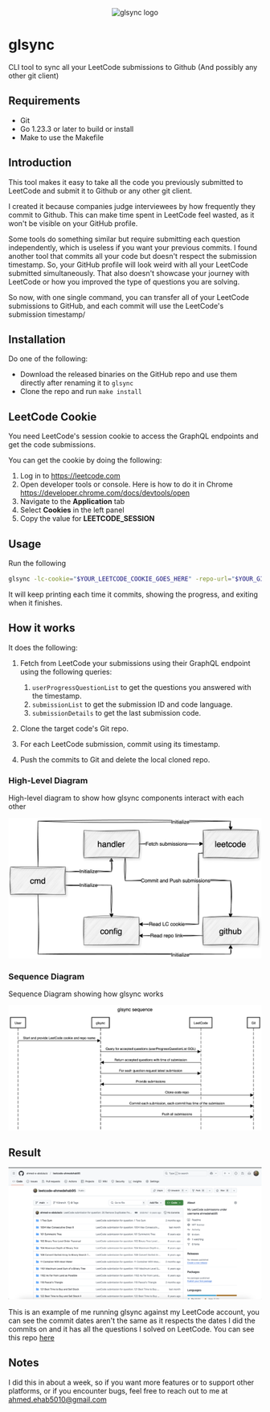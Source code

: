 <p align="center">
  <img width="40%" src="https://raw.githubusercontent.com/ahmed-e-abdulaziz/glsync/refs/heads/main/docs/glsync-logo.png" alt="glsync logo">
</p>

# glsync

CLI tool to sync all your LeetCode submissions to Github (And possibly any other git client)

## Requirements

- Git
- Go 1.23.3 or later to build or install
- Make to use the Makefile

## Introduction

This tool makes it easy to take all the code you previously submitted to LeetCode and submit it to Github or any other git client.

I created it because companies judge interviewees by how frequently they commit to Github. This can make time spent in LeetCode feel wasted, as it won't be visible on your GitHub profile.

Some tools do something similar but require submitting each question independently, which is useless if you want your previous commits.
I found another tool that commits all your code but doesn't respect the submission timestamp. So, your GitHub profile will look weird with all your LeetCode submitted simultaneously. That also doesn't showcase your journey with LeetCode or how you improved the type of questions you are solving.

So now, with one single command, you can transfer all of your LeetCode submissions to GitHub, and each commit will use the LeetCode's submission timestamp/

## Installation

Do one of the following:

- Download the released binaries on the GitHub repo and use them directly after renaming it to `glsync`
- Clone the repo and run `make install`

## LeetCode Cookie

You need LeetCode's session cookie to access the GraphQL endpoints and get the code submissions.

You can get the cookie by doing the following:

1. Log in to <https://leetcode.com>
2. Open developer tools or console. Here is how to do it in Chrome <https://developer.chrome.com/docs/devtools/open>
3. Navigate to the **Application** tab
4. Select **Cookies** in the left panel
5. Copy the value for **LEETCODE_SESSION**

## Usage

Run the following

```sh
glsync -lc-cookie="$YOUR_LEETCODE_COOKIE_GOES_HERE" -repo-url="$YOUR_GITHUB_REPO_URL_GOES_HERE"
```

It will keep printing each time it commits, showing the progress, and exiting when it finishes.

## How it works

It does the following:

1. Fetch from LeetCode your submissions using their GraphQL endpoint using the following queries:
   1. `userProgressQuestionList` to get the questions you answered with the timestamp.
   2. `submissionList` to get the submission ID and code language.
   3. `submissionDetails` to get the last submission code.

2. Clone the target code's Git repo.
3. For each LeetCode submission, commit using its timestamp.
4. Push the commits to Git and delete the local cloned repo.

### High-Level Diagram

High-level diagram to show how glsync components interact with each other

![High Level Diagram to show how glsync components interacts with each other](docs/glsync-block-diagram.png)

### Sequence Diagram

Sequence Diagram showing how glsync works

![Sequence Diagram showing how glsync works](docs/glsync-sequence.png)

## Result

![Example result](docs/example-repo.png)

This is an example of me running glsync against my LeetCode account, you can see the commit dates aren't the same as it respects the dates I did the commits on and it has all the questions I solved on LeetCode. You can see this repo [here](https://github.com/ahmed-e-abdulaziz/leetcode-ahmedehab95)

## Notes

I did this in about a week, so if you want more features or to support other platforms, or if you encounter bugs, feel free to reach out to me at <ahmed.ehab5010@gmail.com>
